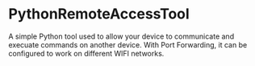 # PythonRemoteAccessTool
A simple Python tool used to allow your device to communicate and execuate commands on another device. With Port Forwarding, it can be configured to work on different WIFI networks.
